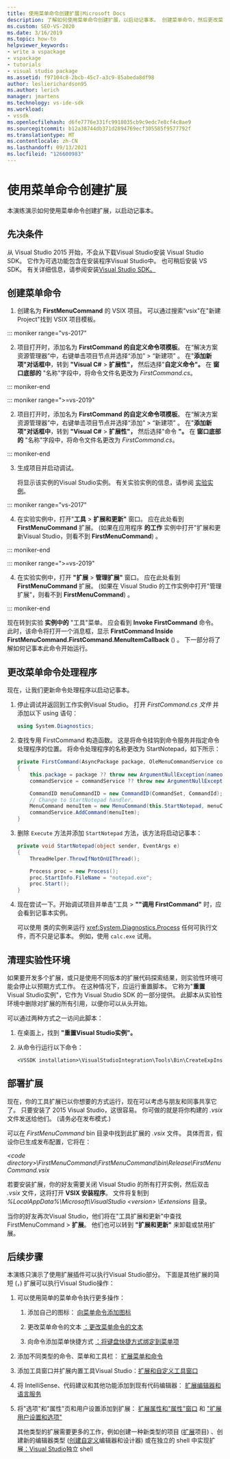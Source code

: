 ```yaml
---
title: 使用菜单命令创建扩展|Microsoft Docs
description: 了解如何使用菜单命令创建扩展，以启动记事本。 创建菜单命令，然后更改菜单命令处理程序。
ms.custom: SEO-VS-2020
ms.date: 3/16/2019
ms.topic: how-to
helpviewer_keywords:
- write a vspackage
- vspackage
- tutorials
- visual studio package
ms.assetid: f97104c8-2bcb-45c7-a3c9-85abeda8df98
author: leslierichardson95
ms.author: lerich
manager: jmartens
ms.technology: vs-ide-sdk
ms.workload:
- vssdk
ms.openlocfilehash: d6fe7776e331fc9918035cb9c9edc7e8cf4c8ae9
ms.sourcegitcommit: b12a38744db371d2894769ecf305585f9577792f
ms.translationtype: MT
ms.contentlocale: zh-CN
ms.lasthandoff: 09/13/2021
ms.locfileid: "126600983"
---
```

# <a name="create-an-extension-with-a-menu-command"></a>使用菜单命令创建扩展

本演练演示如何使用菜单命令创建扩展，以启动记事本。

## <a name="prerequisites"></a>先决条件

从 Visual Studio 2015 开始，不会从下载Visual Studio安装 Visual Studio SDK。 它作为可选功能包含在安装程序Visual Studio中。 也可稍后安装 VS SDK。 有关详细信息，请参阅安装[Visual Studio SDK。](../extensibility/installing-the-visual-studio-sdk.md)

## <a name="create-a-menu-command"></a>创建菜单命令

1. 创建名为 **FirstMenuCommand** 的 VSIX 项目。 可以通过搜索"vsix"在"新建Project"找到 VSIX 项目模板。 

::: moniker range="vs-2017"

2. 项目打开时，添加名为 **FirstCommand 的自定义命令项模板**。 在“解决方案资源管理器”中，右键单击项目节点并选择“添加” > “新建项”  。 在"**添加新项"对话框中**，转到 **"Visual C#**  >  **扩展性"，** 然后选择"**自定义命令"。** 在 **窗口底部的** "名称"字段中，将命令文件名更改为 *FirstCommand.cs*。

::: moniker-end

::: moniker range=">=vs-2019"

2. 项目打开时，添加名为 **FirstCommand 的自定义命令项模板**。 在“解决方案资源管理器”中，右键单击项目节点并选择“添加” > “新建项”  。 在"**添加新项"对话框中**，转到 **"Visual C#**  >  **扩展性"，** 然后选择"命令 **"。** 在 **窗口底部的** "名称"字段中，将命令文件名更改为 *FirstCommand.cs*。

::: moniker-end

3. 生成项目并启动调试。

    将显示该实例的Visual Studio实例。 有关实验实例的信息，请参阅 [实验实例](../extensibility/the-experimental-instance.md)。

::: moniker range="vs-2017"

4. 在实验实例中，打开"**工具**  >  **扩展和更新"** 窗口。 应在此处看到 **FirstMenuCommand** 扩展。  (如果在应用程序 **的工作** 实例中打开"扩展和更新Visual Studio，则看不到 **FirstMenuCommand**) 。

::: moniker-end

::: moniker range=">=vs-2019"

4. 在实验实例中，打开 **"扩展**  >  **管理扩展"** 窗口。 应在此处看到 **FirstMenuCommand** 扩展。  (如果在 Visual Studio 的工作实例中打开"管理扩展"，则看不到 **FirstMenuCommand**) 。

::: moniker-end

现在转到实验 **实例中的** "工具"菜单。 应会看到 **Invoke FirstCommand** 命令。 此时，该命令将打开一个消息框，显示 **FirstCommand Inside FirstMenuCommand.FirstCommand.MenuItemCallback** () 。 下一部分将了解如何记事本此命令开始运行。

## <a name="change-the-menu-command-handler"></a>更改菜单命令处理程序

现在，让我们更新命令处理程序以启动记事本。

1. 停止调试并返回到工作实例Visual Studio。 打开 *FirstCommand.cs 文件* 并添加以下 using 语句：

    ```csharp
    using System.Diagnostics;
    ```

2. 查找专用 FirstCommand 构造函数。 这是将命令挂钩到命令服务并指定命令处理程序的位置。 将命令处理程序的名称更改为 StartNotepad，如下所示：

    ```csharp
    private FirstCommand(AsyncPackage package, OleMenuCommandService commandService)
    {
        this.package = package ?? throw new ArgumentNullException(nameof(package));
        commandService = commandService ?? throw new ArgumentNullException(nameof(commandService));

        CommandID menuCommandID = new CommandID(CommandSet, CommandId);
        // Change to StartNotepad handler.
        MenuCommand menuItem = new MenuCommand(this.StartNotepad, menuCommandID);
        commandService.AddCommand(menuItem);
    }
    ```

3. 删除 `Execute` 方法并添加 `StartNotepad` 方法，该方法将启动记事本：

    ```csharp
    private void StartNotepad(object sender, EventArgs e)
    {
        ThreadHelper.ThrowIfNotOnUIThread();

        Process proc = new Process();
        proc.StartInfo.FileName = "notepad.exe";
        proc.Start();
    }
    ```

4. 现在尝试一下。开始调试项目并单击"工具  >  **""调用 FirstCommand"** 时，应会看到记事本实例。

    可以使用 类的实例来运行 <xref:System.Diagnostics.Process> 任何可执行文件，而不只是记事本。 例如，使用 `calc.exe` 试用。

## <a name="clean-up-the-experimental-environment"></a>清理实验性环境

如果要开发多个扩展，或只是使用不同版本的扩展代码探索结果，则实验性环境可能会停止以预期方式工作。 在这种情况下，应运行重置脚本。 它称为"**重置** Visual Studio实例"，它作为 Visual Studio SDK 的一部分提供。 此脚本从实验性环境中删除对扩展的所有引用，以便你可以从头开始。

可以通过两种方式之一访问此脚本：

1. 在桌面上，找到 **"重置Visual Studio实例"。**

2. 从命令行运行以下命令：

    ```cmd
    <VSSDK installation>\VisualStudioIntegration\Tools\Bin\CreateExpInstance.exe /Reset /VSInstance=<version> /RootSuffix=Exp && PAUSE

    ```

## <a name="deploy-your-extension"></a>部署扩展

现在，你的工具扩展已以你想要的方式运行，现在可以考虑与朋友和同事共享它了。 只要安装了 2015 Visual Studio，这很容易。 你可做的就是将你构建的 *.vsix* 文件发送给他们。  (请务必在发布模式.) 

可以在 *FirstMenuCommand* bin 目录中找到此扩展的 *.vsix* 文件。 具体而言，假设你已生成发布配置，它将在：

*\<code directory>\FirstMenuCommand\FirstMenuCommand\bin\Release\FirstMenuCommand.vsix*

若要安装扩展，你的好友需要关闭 Visual Studio 的所有打开实例，然后双击 *.vsix* 文件，这将打开 **VSIX 安装程序**。 文件将复制到 *%LocalAppData%\Microsoft\VisualStudio \<version> \Extensions* 目录。

当你的好友再次Visual Studio，他们将在"工具扩展和更新"中查找 FirstMenuCommand  >  **扩展**。 他们也可以转到 **"扩展和更新"** 来卸载或禁用扩展。

## <a name="next-steps"></a>后续步骤

本演练只演示了使用扩展插件可以执行Visual Studio部分。 下面是其他扩展的简短 (，) 扩展可以执行Visual Studio操作：

1. 可以使用简单的菜单命令执行更多操作：

   1. 添加自己的图标： [向菜单命令添加图标](../extensibility/adding-icons-to-menu-commands.md)

   2. 更改菜单命令的文本 [：更改菜单命令的文本](../extensibility/changing-the-text-of-a-menu-command.md)

   3. 向命令添加菜单快捷方式 [：将键盘快捷方式绑定到菜单项](../extensibility/binding-keyboard-shortcuts-to-menu-items.md)

2. 添加不同类型的命令、菜单和工具栏： [扩展菜单和命令](../extensibility/extending-menus-and-commands.md)

3. 添加工具窗口并扩展内置工具Visual Studio：[扩展和自定义工具窗口](../extensibility/extending-and-customizing-tool-windows.md)

4. 将 IntelliSense、代码建议和其他功能添加到现有代码编辑器： [扩展编辑器和语言服务](../extensibility/extending-the-editor-and-language-services.md)

5. 将"选项"和"属性"页和用户设置添加到扩展： [扩展属性和"属性"窗口](../extensibility/extending-properties-and-the-property-window.md) 和 ["扩展用户设置和选项"](../extensibility/extending-user-settings-and-options.md)

   其他类型的扩展需要更多的工作，例如创建一种新类型的项目 ([扩展](../extensibility/extending-projects.md)项目) 、创建新的编辑器类型 ([创建自定义](../extensibility/creating-custom-editors-and-designers.md)编辑器和设计器) 或在独立的 shell 中实现扩展[：Visual Studio](https://visualstudio.microsoft.com/vs/older-downloads/isolated-shell/)独立 shell
